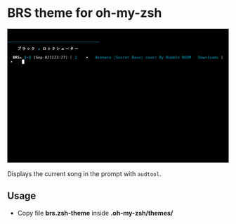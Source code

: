 # BRS theme for oh-my-zsh

![term](https://raw.githubusercontent.com/evenhold/brs-zsh-theme/master/screenshots/brs-zsh-theme.png)

Displays the current song in the prompt with `audtool`.

## Usage

 - Copy file **brs.zsh-theme** inside **.oh-my-zsh/themes/**

